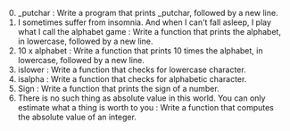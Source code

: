 0. _putchar : Write a program that prints _putchar, followed by a new line.
1. I sometimes suffer from insomnia. And when I can't fall asleep, I play what I call the alphabet game : Write a function that prints the alphabet, in lowercase, followed by a new line.
2. 10 x alphabet : Write a function that prints 10 times the alphabet, in lowercase, followed by a new line.
3. islower : Write a function that checks for lowercase character.
4. isalpha : Write a function that checks for alphabetic character.
5. Sign : Write a function that prints the sign of a number.
6. There is no such thing as absolute value in this world. You can only estimate what a thing is worth to you : Write a function that computes the absolute value of an integer.
